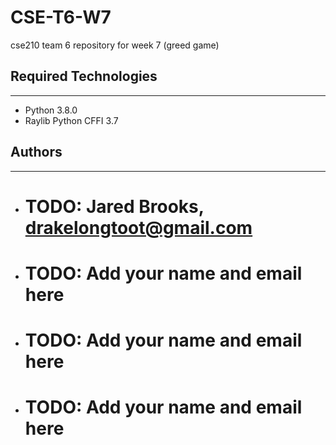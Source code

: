 # CSE-T6-W7
cse210 team 6 repository for week 7 (greed game)

## Required Technologies
---
* Python 3.8.0
* Raylib Python CFFI 3.7

## Authors
---
* # TODO: Jared Brooks, drakelongtoot@gmail.com
* # TODO: Add your name and email here
* # TODO: Add your name and email here
* # TODO: Add your name and email here
